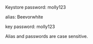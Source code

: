 Keystore password: molly123

alias: Beevorwhite

key password: molly123

Alias and passwords are case sensitive.
